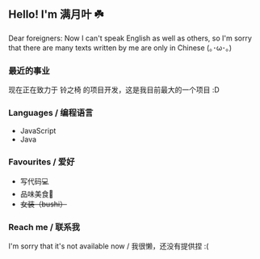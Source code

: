 ## Hello! I'm 满月叶 ☘️

Dear foreigners: Now I can't speak English as well as others, so I'm sorry that there are many texts written by me are only in Chinese (｡･ω･｡)

### 最近的事业

现在正在致力于 铃之椅 的项目开发，这是我目前最大的一个项目 :D

### Languages / 编程语言

* JavaScript
* Java

### Favourites / 爱好

* 写代码💻
* 品味美食🍟
* ~~女装（bushi）~~

### Reach me / 联系我

I'm sorry that it's not available now / 我很懒，还没有提供捏 :(
<!---
MoonLeeeaf/MoonLeeeaf is a ✨ special ✨ repository because its `README.md` (this file) appears on your GitHub profile.
You can click the Preview link to take a look at your changes.
--->
